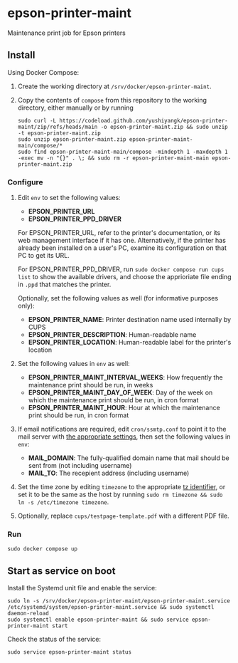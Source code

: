 # epson-printer-maint

Maintenance print job for Epson printers

## Install

Using Docker Compose:

1. Create the working directory at `/srv/docker/epson-printer-maint`.

2. Copy the contents of `compose` from this repository to the working directory, either manually or by running

	```
	sudo curl -L https://codeload.github.com/yushiyangk/epson-printer-maint/zip/refs/heads/main -o epson-printer-maint.zip && sudo unzip -t epson-printer-maint.zip
	sudo unzip epson-printer-maint.zip epson-printer-maint-main/compose/*
	sudo find epson-printer-maint-main/compose -mindepth 1 -maxdepth 1 -exec mv -n "{}" . \; && sudo rm -r epson-printer-maint-main epson-printer-maint.zip
	```

### Configure

1. Edit `env` to set the following values:

	- **EPSON_PRINTER_URL**
	- **EPSON_PRINTER_PPD_DRIVER**

	For EPSON_PRINTER_URL, refer to the printer's documentation, or its web management interface if it has one. Alternatively, if the printer has already been installed on a user's PC, examine its configuration on that PC to get its URL.

	For EPSON_PRINTER_PPD_DRIVER, run `sudo docker compose run cups list` to show the available drivers, and choose the apprioriate file ending in `.ppd` that matches the printer.

	Optionally, set the following values as well (for informative purposes only):

	- **EPSON_PRINTER_NAME**: Printer destination name used internally by CUPS
	- **EPSON_PRINTER_DESCRIPTION**: Human-readable name
	- **EPSON_PRINTER_LOCATION**: Human-readable label for the printer's location

2. Set the following values in `env` as well:

	- **EPSON_PRINTER_MAINT_INTERVAL_WEEKS**: How frequently the maintenance print should be run, in weeks
	- **EPSON_PRINTER_MAINT_DAY_OF_WEEK**: Day of the week on which the maintenance print should be run, in cron format
	- **EPSON_PRINTER_MAINT_HOUR**: Hour at which the maintenance print should be run, in cron format

3. If email notifications are required, edit `cron/ssmtp.conf` to point it to the mail server with [the appropriate settings](https://wiki.archlinux.org/title/SSMTP), then set the following values in `env`:

	- **MAIL_DOMAIN**: The fully-qualified domain name that mail should be sent from (not including username)
	- **MAIL_TO**: The recepient address (including username)

4. Set the time zone by editing `timezone` to the appropriate [tz identifier](https://en.wikipedia.org/wiki/List_of_tz_database_time_zones), or set it to be the same as the host by running `sudo rm timezone && sudo ln -s /etc/timezone timezone`.

5. Optionally, replace `cups/testpage-template.pdf` with a different PDF file.

### Run

```
sudo docker compose up
```

## Start as service on boot

Install the Systemd unit file and enable the service:

```
sudo ln -s /srv/docker/epson-printer-maint/epson-printer-maint.service /etc/systemd/system/epson-printer-maint.service && sudo systemctl daemon-reload
sudo systemctl enable epson-printer-maint && sudo service epson-printer-maint start
```

Check the status of the service:

```
sudo service epson-printer-maint status
```
